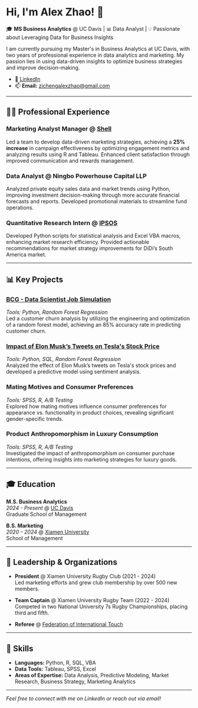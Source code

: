 # Hi, I'm Alex Zhao! 👋

🎓 **MS Business Analytics** @ UC Davis | 📊 Data Analyst | 💡 Passionate about Leveraging Data for Business Insights

I am currently pursuing my Master's in Business Analytics at UC Davis, with two years of professional experience in data analytics and marketing. My passion lies in using data-driven insights to optimize business strategies and improve decision-making.

- 🔗 [LinkedIn](https://www.linkedin.com/in/zichengalexzhao)
- 📫 **Email:** zichengalexzhao@gmail.com

---

## 🧑‍💼 Professional Experience 

### Marketing Analyst Manager @ [Shell](https://www.shell.com.cn/en_cn.html)
Led a team to develop data-driven marketing strategies, achieving a **25% increase** in campaign effectiveness by optimizing engagement metrics and analyzing results using R and Tableau. Enhanced client satisfaction through improved communication and rewards management.

### Data Analyst @ Ningbo Powerhouse Capital LLP
Analyzed private equity sales data and market trends using Python, improving investment decision-making through more accurate financial forecasts and reports. Developed promotional materials to streamline fund operations.

### Quantitative Research Intern @ [IPSOS](https://www.ipsos.com/)
Developed Python scripts for statistical analysis and Excel VBA macros, enhancing market research efficiency. Provided actionable recommendations for market strategy improvements for DiDi’s South America market.

---

## 📊 Key Projects

### [BCG - Data Scientist Job Simulation](zichengalexzhao/BCGDataScienceProject)
*Tools: Python, Random Forest Regression*  
Led a customer churn analysis by utilizing the engineering and optimization of a random forest model, achieving an 85% accuracy rate in predicting customer churn.

### [Impact of Elon Musk’s Tweets on Tesla's Stock Price](https://drive.google.com/file/d/1XM0R5Wx0B1BDIwM_qSjXGOVKmUtJIVvP/view?usp=drive_link)
*Tools: Python, SQL, Random Forest Regression*  
Analyzed the effect of Elon Musk’s tweets on Tesla's stock prices and developed a predictive model using sentiment analysis.

### Mating Motives and Consumer Preferences
*Tools: SPSS, R, A/B Testing*  
Explored how mating motives influence consumer preferences for appearance vs. functionality in product choices, revealing significant gender-specific trends.

### Product Anthropomorphism in Luxury Consumption
*Tools: SPSS, R, A/B Testing*  
Investigated the impact of anthropomorphism on consumer purchase intentions, offering insights into marketing strategies for luxury goods.

---

## 🎓 Education

**M.S. Business Analytics**  
*2024 - Present* @ [UC Davis](https://www.ucdavis.edu/)  
Graduate School of Management

**B.S. Marketing**  
*2020 - 2024* @ [Xiamen University](https://en.xmu.edu.cn/main.htm)  
School of Management

---

## 🏉 Leadership & Organizations

- **President** @ Xiamen University Rugby Club (2021 - 2024)  
  Led marketing efforts and grew club membership by over 500 new members.
  
- **Team Captain** @ Xiamen University Rugby Team (2022 - 2024)  
  Competed in two National University 7s Rugby Championships, placing third and fifth.

- **Referee** @ [Federation of International Touch](https://www.internationaltouch.org/)

---

## 💼 Skills

- **Languages:** Python, R, SQL, VBA  
- **Data Tools:** Tableau, SPSS, Excel  
- **Areas of Expertise:** Data Analysis, Predictive Modeling, Market Research, Business Strategy, Marketing Analytics

---

*Feel free to connect with me on LinkedIn or reach out via email!*
